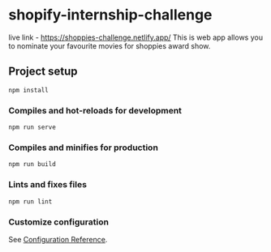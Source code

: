 # shopify-internship-challenge

live link - https://shoppies-challenge.netlify.app/
This is web app allows you to nominate your favourite movies for shoppies award show. 

## Project setup
```
npm install
```

### Compiles and hot-reloads for development
```
npm run serve
```

### Compiles and minifies for production
```
npm run build
```

### Lints and fixes files
```
npm run lint
```

### Customize configuration
See [Configuration Reference](https://cli.vuejs.org/config/).
